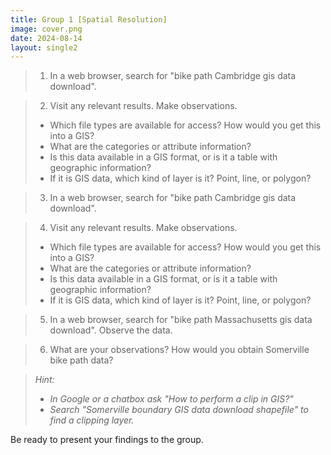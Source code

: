 ```yaml
---
title: Group 1 [Spatial Resolution]
image: cover.png
date: 2024-08-14
layout: single2
---
```


>1. In a web browser, search for "bike path Cambridge gis data download".

>2. Visit any relevant results. Make observations.
>- Which file types are available for access? How would you get this into a GIS?
>- What are the categories or attribute information?
>- Is this data available in a GIS format, or is it a table with geographic information?
>- If it is GIS data, which kind of layer is it? Point, line, or polygon? 

>3. In a web browser, search for "bike path Cambridge gis data download".

>4. Visit any relevant results. Make observations.
>- Which file types are available for access? How would you get this into a GIS?
>- What are the categories or attribute information?
>- Is this data available in a GIS format, or is it a table with geographic information?
>- If it is GIS data, which kind of layer is it? Point, line, or polygon? 

>5. In a web browser, search for "bike path Massachusetts gis data download". Observe the data.

>6. What are your observations? How would you obtain Somerville bike path data?

>*Hint:*
>
>- *In Google or a chatbox ask "How to perform a clip in GIS?"*
>- *Search "Somerville boundary GIS data download shapefile" to find a clipping layer.*

Be ready to present your findings to the group.


